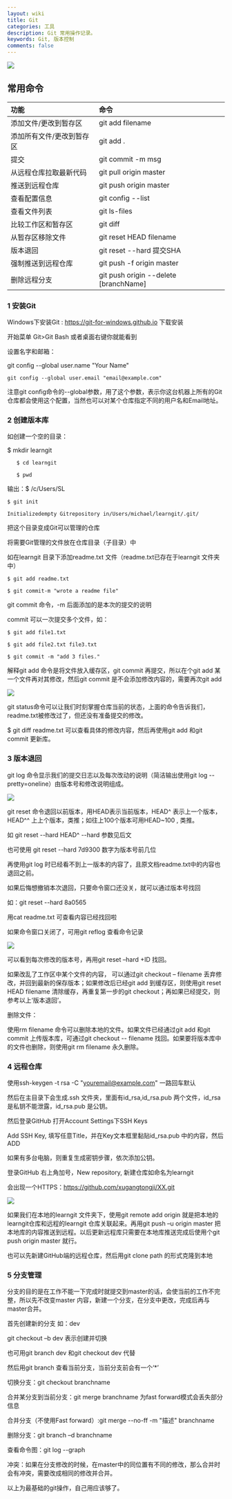 ```yaml
---
layout: wiki
title: Git
categories: 工具
description: Git 常用操作记录。
keywords: Git, 版本控制
comments: false
---
```


![](http://p5iojc2zy.bkt.clouddn.com/_posts/_image/2018-03-29-11-33-43.jpg)

## 常用命令

| 功能                      | 命令                                  |
|:--------------------------|:--------------------------------------|
| 添加文件/更改到暂存区     | git add filename                      |
| 添加所有文件/更改到暂存区 | git add .                             |
| 提交                      | git commit -m msg                     |
| 从远程仓库拉取最新代码    | git pull origin master                |
| 推送到远程仓库            | git push origin master                |
| 查看配置信息              | git config --list                     |
| 查看文件列表              | git ls-files                          |
| 比较工作区和暂存区        | git diff                              |
| 从暂存区移除文件          | git reset HEAD filename               |
| 版本退回                  | git reset --hard 提交SHA              |
| 强制推送到远程仓库        | git push -f origin master             |
| 删除远程分支              | git push origin --delete [branchName] |

### 1 安装Git

Windows下安装Git : <https://git-for-windows.github.io> 下载安装

开始菜单 Git>Git Bash 或者桌面右键你就能看到

设置名字和邮箱：

git config --global user.name "Your Name"

```
git config --global user.email "email@example.com"
```
注意git config命令的--global参数，用了这个参数，表示你这台机器上所有的Git仓库都会使用这个配置，当然也可以对某个仓库指定不同的用户名和Email地址。

 

### 2 创建版本库

如创建一个空的目录：

$ mkdir learngit

       $ cd learngit

       $ pwd

输出：$ /c/Users/SL

```
$ git init
```

```
Initializedempty Gitrepository in/Users/michael/learngit/.git/
```
把这个目录变成Git可以管理的仓库

 

将需要Git管理的文件放在仓库目录（子目录）中

如在learngit 目录下添加readme.txt 文件（readme.txt已存在于learngit 文件夹中）

```
$ git add readme.txt
```

```
$ git commit-m "wrote a readme file"
```
git commit 命令，-m 后面添加的是本次的提交的说明

commit 可以一次提交多个文件，如：

```
$ git add file1.txt
```

```
$ git add file2.txt file3.txt
```

```
$ git commit -m "add 3 files."
```
解释git add 命令是将文件放入缓存区，git commit 再提交，所以在个git add 某一个文件再对其修改，然后git commit 是不会添加修改内容的，需要再次git add

![](http://p5iojc2zy.bkt.clouddn.com/_posts/_image/2018-03-29-11-17-29.jpg)


git status命令可以让我们时刻掌握仓库当前的状态，上面的命令告诉我们，readme.txt被修改过了，但还没有准备提交的修改。

$ git diff readme.txt 可以查看具体的修改内容，然后再使用git add 和git commit 更新库。

 

### 3 版本退回

git log 命令显示我们的提交日志以及每次改动的说明（简洁输出使用git log --pretty=oneline）由版本号和修改说明组成。


![](http://p5iojc2zy.bkt.clouddn.com/_posts/_image/2018-03-29-11-17-48.jpg)

git reset 命令退回以前版本，用HEAD表示当前版本，HEAD^ 表示上一个版本，HEAD^^ 上上个版本，类推；如往上100个版本可用HEAD~100 , 类推。

如 git reset --hard HEAD^                     --hard 参数见后文

也可使用 git reset --hard 7d9300              数字为版本号前几位

再使用git log 时已经看不到上一版本的内容了，且原文档readme.txt中的内容也退回之前。

如果后悔想撤销本次退回，只要命令窗口还没关，就可以通过版本号找回

如：git reset --hard 8a0565

用cat readme.txt 可查看内容已经找回啦

如果命令窗口关闭了，可用git reflog 查看命令记录


![](http://p5iojc2zy.bkt.clouddn.com/_posts/_image/2018-03-29-11-18-32.jpg)

可以看到每次修改的版本号，再用git reset –hard +ID 找回。

 

 如果改乱了工作区中某个文件的内容， 可以通过git checkout – filename 丢弃修改，并回到最新的保存版本；如果修改后已经git add 到缓存区，则使用git reset HEAD filename 清除缓存，再重复第一步的git checkout；再如果已经提交，则参考以上‘版本退回’。

 

删除文件：

使用rm filename 命令可以删除本地的文件。如果文件已经通过git add 和git commit 上传版本库，可通过git checkout -- filename 找回。如果要将版本库中的文件也删除，则使用git rm filename 永久删除。

 

### 4 远程仓库

使用ssh-keygen -t rsa -C "youremail@example.com" 一路回车默认

然后在主目录下会生成.ssh 文件夹，里面有id\_rsa,id\_rsa.pub 两个文件，id\_rsa是私钥不能泄露，id\_rsa.pub 是公钥。

 

 然后登录GitHub 打开Account Settings下SSH Keys

Add SSH Key, 填写任意Title，并在Key文本框里黏贴id\_rsa.pub 中的内容，然后ADD

如果有多台电脑，则重复生成密钥步骤，依次添加公钥。

 

登录GitHub 右上角加号，New repository, 新建仓库如命名为learngit

会出现一个HTTPS：<https://github.com/xugangtongji/XX.git>


![](http://p5iojc2zy.bkt.clouddn.com/_posts/_image/2018-03-29-11-18-53.jpg)

如果我们在本地的learngit 文件夹下，使用git remote add origin 就是把本地的learngit仓库和远程的learngit 仓库关联起来。再用git push –u origin master 把本地库的内容推送到远程。以后更新远程库只需要在本地库推送完成后使用个git push origin master 就行。

也可以先新建GitHub端的远程仓库，然后用git clone path 的形式克隆到本地

 

### 5 分支管理

分支的目的是在工作不能一下完成时就提交到master的话，会使当前的工作不完整，所以先不改变master 内容，新建一个分支，在分支中更改，完成后再与master合并。

首先创建新的分支 如：dev

git checkout –b dev 表示创建并切换

也可用git branch dev 和git checkout dev 代替

然后用git branch 查看当前分支，当前分支前会有一个‘*’

切换分支：git checkout branchname

合并某分支到当前分支：git merge branchname      为fast forward模式会丢失部分信息

合并分支（不使用Fast forward）:git merge --no-ff -m "描述" branchname

删除分支：git branch –d branchname

查看命令图：git log --graph

冲突：如果在分支修改的时候，在master中的同位置有不同的修改，那么合并时会有冲突，需要改成相同的修改并合并。

 

以上为最基础的git操作，自己用应该够了。

